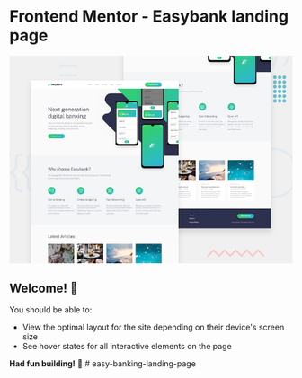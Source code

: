 # Frontend Mentor - Easybank landing page

![Design preview for the Easybank landing page coding challenge](./design/desktop-preview.jpg)

## Welcome! 👋


You should be able to:

- View the optimal layout for the site depending on their device's screen size
- See hover states for all interactive elements on the page

**Had fun building!** 🚀
#   e a s y - b a n k i n g - l a n d i n g - p a g e 
 
 